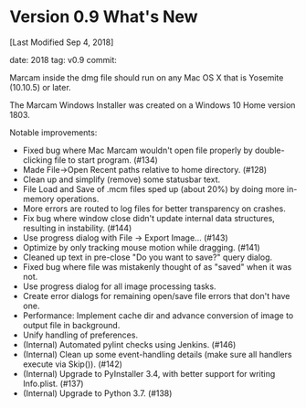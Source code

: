 # Version 0.9 What's New

[Last Modified Sep 4, 2018]

date: 2018 
tag: v0.9
commit: 

Marcam inside the dmg file should run on any Mac OS X that is Yosemite (10.10.5) or later.

The Marcam Windows Installer was created on a Windows 10 Home version 1803.

Notable improvements:
* Fixed bug where Mac Marcam wouldn't open file properly by double-clicking
  file to start program. (#134)
* Made File-\>Open Recent paths relative to home directory. (#128)
* Clean up and simplify (remove) some statusbar text. 
* File Load and Save of .mcm files sped up (about 20%) by doing more in-memory operations.
* More errors are routed to log files for better transparency on crashes.
* Fix bug where window close didn't update internal data structures, resulting in instability. (#144)
* Use progress dialog with File -> Export Image... (#143)
* Optimize by only tracking mouse motion while dragging. (#141)
* Cleaned up text in pre-close "Do you want to save?" query dialog.
* Fixed bug where file was mistakenly thought of as "saved" when it was not.
* Use progress dialog for all image processing tasks.
* Create error dialogs for remaining open/save file errors that don't have one.
* Performance: Implement cache dir and advance conversion of image to output file in background.
* Unify handling of preferences.
* (Internal) Automated pylint checks using Jenkins. (#146)
* (Internal) Clean up some event-handling details (make sure all handlers execute via Skip()). (#142)
* (Internal) Upgrade to PyInstaller 3.4, with better support for writing Info.plist. (#137)
* (Internal) Upgrade to Python 3.7. (#138)
